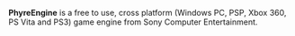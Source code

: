 **PhyreEngine** is a free to use, cross platform (Windows PC, PSP, Xbox 360, PS Vita and PS3) game engine from Sony Computer Entertainment.